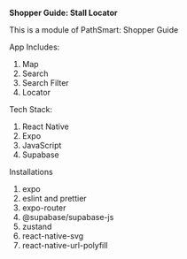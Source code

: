 <strong>Shopper Guide: Stall Locator</strong>

This is a module of PathSmart: Shopper Guide

App Includes:
1. Map
2. Search
3. Search Filter
4. Locator

Tech Stack:
1. React Native
2. Expo
3. JavaScript
4. Supabase

Installations
1. expo
2. eslint and prettier
3. expo-router
4. @supabase/supabase-js
5. zustand
6. react-native-svg
7. react-native-url-polyfill
